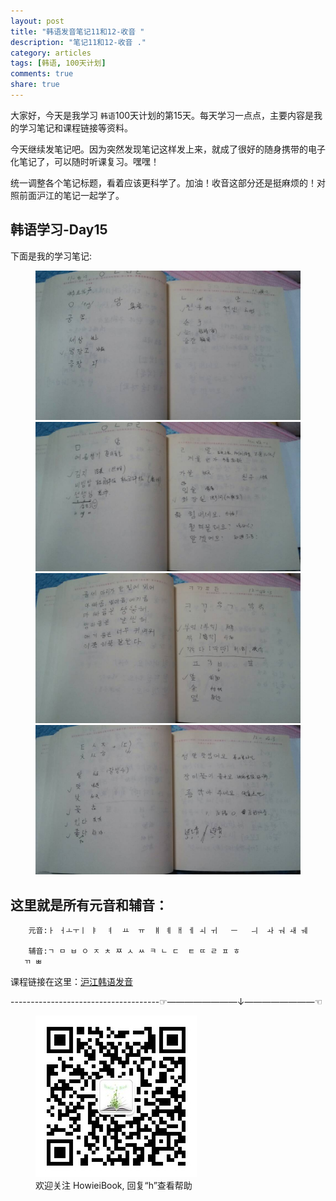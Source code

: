 ```yaml
---
layout: post
title: "韩语发音笔记11和12-收音 "
description: "笔记11和12-收音 ."
category: articles
tags: [韩语, 100天计划]
comments: true
share: true
---
```


大家好，今天是我学习 `韩语`100天计划的第15天。每天学习一点点，主要内容是我的学习笔记和课程链接等资料。

今天继续发笔记吧。因为突然发现笔记这样发上来，就成了很好的随身携带的电子化笔记了，可以随时听课复习。嘿嘿！

统一调整各个笔记标题，看着应该更科学了。加油！收音这部分还是挺麻烦的！对照前面沪江的笔记一起学了。

## 韩语学习-Day15



下面是我的学习笔记:

<figure class="half">
    <a href="../../images/k15-1.jpg"><img src="../../images/k15-1.jpg" alt="image"></a>
    <a href="../../images/k15-2.jpg"><img src="../../images/k15-2.jpg" alt="image"></a>
   <a href="../../images/k15-3.jpg"><img src="../../images/k15-3.jpg" alt="image"></a>
    <a href="../../images/k15-4.jpg"><img src="../../images/k15-4.jpg" alt="image"></a>
         <figcaption>  </figcaption>
</figure>

这里就是所有元音和辅音：
---
        元音:ㅏ ㅓㅗㅜㅣ ㅑ  ㅕ  ㅛ  ㅠ  ㅒ ㅖ ㅐ ㅔ ㅚ ㅟ   ㅡ   ㅢ  ㅘ ㅝ ㅙ ㅞ

        辅音:ㄱ ㅁ ㅂ ㅇ ㅈ ㅊ ㅉ ㅅ ㅆ ㅋ ㄴ ㄷ  ㅌ ㄸ ㄹ ㅍ ㅎ
       ㄲ ㅃ

课程链接在这里：[沪江韩语发音](http://study.163.com/course/introduction/2320015.htm#/courseDetail)

-------------------------------------☞————————↓————————☜
<figure >
    <a href="../../images/HowieiBook2D.jpg"><img src="../../images/HowieiBook2D.jpg" alt="image"></a>
    <figcaption> 欢迎关注 HowieiBook, 回复“h”查看帮助</figcaption>
</figure>
